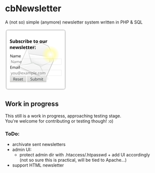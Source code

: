# cbNewsletter
A (not so) simple (anymore) newsletter system written in PHP &amp; SQL

![cbNewsletter logo](cbNewsletter_thumb.png)

## Work in progress
This still is a work in progress, approaching testing stage.<br>
You're welcome for contributing or testing though! :o)<br>


### ToDo:
* archivate sent newsletters
* admin UI:
  * protect admin dir with .htaccess/.htpasswd + add UI accordingly
    (not so sure this is practical, will be tied to Apache...)
* support HTML newsletter

